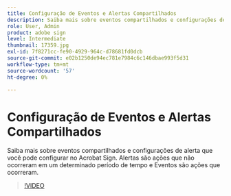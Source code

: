 ```yaml
---
title: Configuração de Eventos e Alertas Compartilhados
description: Saiba mais sobre eventos compartilhados e configurações de alerta no Acrobat Sign
role: User, Admin
product: adobe sign
level: Intermediate
thumbnail: 17359.jpg
exl-id: 7f8271cc-fe90-4929-964c-d78681fd0dcb
source-git-commit: e02b1250de94ec781e7984c6c146dbae993f5d31
workflow-type: tm+mt
source-wordcount: '57'
ht-degree: 0%

---
```


# Configuração de Eventos e Alertas Compartilhados

Saiba mais sobre eventos compartilhados e configurações de alerta que você pode configurar no Acrobat Sign. Alertas são ações que não ocorreram em um determinado período de tempo e Eventos são ações que ocorreram.

>[!VIDEO](https://video.tv.adobe.com/v/17359?hidetitle=true)
